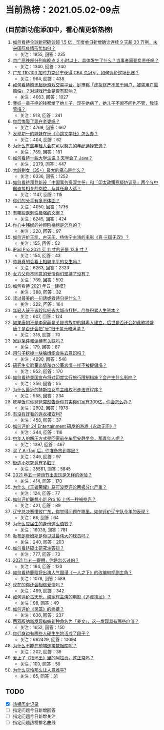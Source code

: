 # 当前热榜：2021.05.02-09点
## (目前新功能添加中，看心情更新热榜)
1. [如何看待全球新冠确诊超 1.5 亿，印度单日新增确诊连续 9 天超 30 万例，未来国际疫情形势如何？](https://www.zhihu.com/question/457368252)
    * 关注：1955, 回答：235
2. [京广高铁部分列车晚点 2 小时以上，具体发生了什么？当事者需要负责任吗？](https://www.zhihu.com/question/457415431)
    * 关注：1340, 回答：240
3. [广东 110:103 加时力克辽宁获得 CBA 总冠军，如何评价这场比赛？](https://www.zhihu.com/question/457433248)
    * 关注：964, 回答：438
4. [如何看待腾讯起诉游戏交易平台，庭审称「虚拟财产不属于用户，被盗用户需赔偿」？对游戏行业是否有影响？](https://www.zhihu.com/question/457298163)
    * 关注：4063, 回答：1027
5. [我妈一辈子挣的钱都给了她儿子，现在她病了，她儿子不闻不问也不管，我该管吗？](https://www.zhihu.com/question/457182672)
    * 关注：918, 回答：241
6. [你后悔娶了现在老婆吗？](https://www.zhihu.com/question/315457601)
    * 关注：4769, 回答：667
7. [发现初一的妹妹在玩《心跳文学社》怎么办？](https://www.zhihu.com/question/457348681)
    * 关注：404, 回答：62
8. [为什么有些年轻人会在可以努力的年纪选择安逸？](https://www.zhihu.com/question/457144755)
    * 关注：769, 回答：181
9. [如何看待一些大学生说 3 天学会了 Java？](https://www.zhihu.com/question/66535555)
    * 关注：2379, 回答：447
10. [大龄剩女（35+）最大的痛心是什么？](https://www.zhihu.com/question/440901341)
    * 关注：6336, 回答：1252
11. [如何看待拜登新设「中国事务资深主任」和「印太政策高级协调员」两个与中国直接相关的岗位，及其任命人选？](https://www.zhihu.com/question/439647733)
    * 关注：1147, 回答：115
12. [你们的分手有多不体面？](https://www.zhihu.com/question/363689631)
    * 关注：4050, 回答：1736
13. [有哪些讽刺性极强的文案？](https://www.zhihu.com/question/442190842)
    * 关注：6245, 回答：424
14. [你心中韩娱的神颜阶梯榜是怎样的？](https://www.zhihu.com/question/453629531)
    * 关注：220, 回答：97
15. [如何评价王凯、古天乐、杨佑宁主演的电影《真·三国无双》？](https://www.zhihu.com/question/456766202)
    * 关注：155, 回答：52
16. [iPad Pro 2021 买 11 寸的还是 12.9 寸？](https://www.zhihu.com/question/455715172)
    * 关注：154, 回答：43
17. [帅哥真的会看上相貌平平的女生吗？](https://www.zhihu.com/question/384512378)
    * 关注：6263, 回答：2323
18. [女方父母不同意的爱情你们坚持了没有？](https://www.zhihu.com/question/450741243)
    * 关注：769, 回答：592
19. [如何看待 2021 年五一建模?](https://www.zhihu.com/question/457077323)
    * 关注：388, 回答：32
20. [读过最美的一句话或者诗句是什么？](https://www.zhihu.com/question/455795683)
    * 关注：222, 回答：164
21. [年轻人该不该趁年轻去大城市打拼，尽快积累人生资本？](https://www.zhihu.com/question/457144259)
    * 关注：607, 回答：124
22. [如果唐朝不是李家而是关陇贵族中的鲜卑人建立，后世是否还会如此歌颂盛唐？是否还会把“唐”归于蒙元和满清？](https://www.zhihu.com/question/40242155)
    * 关注：318, 回答：70
23. [家庭条件和读博有关联吗？](https://www.zhihu.com/question/447076124)
    * 关注：179, 回答：67
24. [用勺子挖掉一块脑组织会失去意识吗？](https://www.zhihu.com/question/392867244)
    * 关注：4290, 回答：548
25. [研究生实验室恋情和办公室恋情一样不被提倡吗？](https://www.zhihu.com/question/422926125)
    * 关注：952, 回答：170
26. [如何看待美国宣布将对印度实行旅行限制措施？会产生什么影响？](https://www.zhihu.com/question/457369354)
    * 关注：356, 回答：55
27. [为什么最近的特斯拉女车主维权不走法律程序？](https://www.zhihu.com/question/457223564)
    * 关注：558, 回答：234
28. [吃早饭时你爸爸突然告诉你其实你们家有300亿，你会怎么办？](https://www.zhihu.com/question/447823721)
    * 关注：2902, 回答：1978
29. [有没有好看的连衣裙安利?](https://www.zhihu.com/question/371633748)
    * 关注：458, 回答：37
30. [如何评价 24 Entertainment 研发的游戏《永劫无间》?](https://www.zhihu.com/question/361077302)
    * 关注：344, 回答：116
31. [中年人的解压方式是回家前在车里安静坐会，那青年人呢？](https://www.zhihu.com/question/390992174)
    * 关注：1397, 回答：467
32. [买了 AirTag 后，你准备放到哪里？](https://www.zhihu.com/question/455714523)
    * 关注：246, 回答：97
33. [街边小吃究竟有多脏？](https://www.zhihu.com/question/275756508)
    * 关注：35561, 回答：5845
34. [2021 年五一劳动节出去玩是怎样的体验？](https://www.zhihu.com/question/454814759)
    * 关注：414, 回答：170
35. [为什么《王者荣耀》马可波罗评论两极分化严重？](https://www.zhihu.com/question/450563897)
    * 关注：124, 回答：77
36. [如何评价联想小新 Pro 16 上线一秒被抢光？](https://www.zhihu.com/question/457352947)
    * 关注：421, 回答：89
37. [辽宁总决赛惜败广东，你觉得问题在哪里，如何评价辽宁队今年的表现？](https://www.zhihu.com/question/457455834)
    * 关注：86, 回答：64
38. [为什么应届生的身份这么值钱？](https://www.zhihu.com/question/296366864)
    * 关注：16039, 回答：781
39. [勒布朗詹姆斯是你见过最伟大的球员吗？](https://www.zhihu.com/question/437242038)
    * 关注：240, 回答：203
40. [如何看待硕士研究生答辩？](https://www.zhihu.com/question/317931767)
    * 关注：777, 回答：73
41. [2021 年五一假期，你是怎么过的？](https://www.zhihu.com/question/457373821)
    * 关注：184, 回答：120
42. [如何看待鹿晗将出演人气国漫《一人之下》的改编电视剧主角？](https://www.zhihu.com/question/457280792)
    * 关注：1078, 回答：589
43. [现在的你还会相信爱情吗？](https://www.zhihu.com/question/455292387)
    * 关注：499, 回答：342
44. [如何评价古天乐、梁家辉主演的电影《追虎擒龙》？](https://www.zhihu.com/question/452349319)
    * 关注：98, 回答：49
45. [如何评价《灵笼》的终章？](https://www.zhihu.com/question/457072944)
    * 关注：636, 回答：237
46. [西双版纳新发现蜘蛛新种命名为「姜文」，这一发现具有哪些价值？](https://www.zhihu.com/question/457371552)
    * 关注：1652, 回答：150
47. [你们身边有哪些人硬生生地活成了段子？](https://www.zhihu.com/question/52114382)
    * 关注：682429, 回答：10094
48. [为什么不能在前端连接数据库呢？](https://www.zhihu.com/question/457087098)
    * 关注：202, 回答：39
49. [爱上了《指环王》里的阿拉贡，这正常吗？](https://www.zhihu.com/question/457230172)
    * 关注：100, 回答：59
50. [为什么庆怜那么让人意难平?](https://www.zhihu.com/question/456799483)
    * 关注：65, 回答：31
## TODO
* [x] [热榜历史记录](hot_history/AllHot.md)
* [ ] 指定问题今日新增回答
* [ ] 指定问题今日新增关注
* [ ] 指定问题热榜排名曲线
